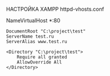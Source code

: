 НАСТРОЙКА XAMPP
httpd-vhosts.conf

NameVirtualHost *:80

<VirtualHost test.ru:80>
    
    DocumentRoot "C:\project\test"
    ServerName test.ru
    ServerAlias www.test.ru

    <Directory "C:\project\test">
        Require all granted
		AllowOverride All
    </Directory>
</VirtualHost>